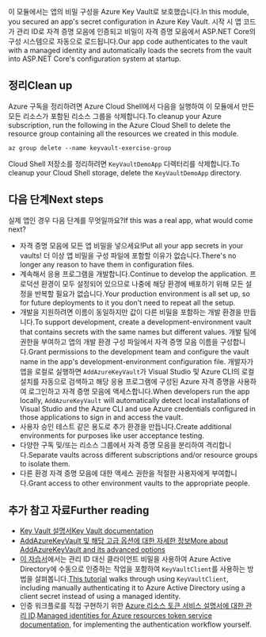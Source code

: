 <span data-ttu-id="b0a29-101">이 모듈에서는 앱의 비밀 구성을 Azure Key Vault로 보호했습니다.</span><span class="sxs-lookup"><span data-stu-id="b0a29-101">In this module, you secured an app's secret configuration in Azure Key Vault.</span></span> <span data-ttu-id="b0a29-102">시작 시 앱 코드가 관리 ID로 자격 증명 모음에 인증되고 비밀이 자격 증명 모음에서 ASP.NET Core의 구성 시스템으로 자동으로 로드됩니다.</span><span class="sxs-lookup"><span data-stu-id="b0a29-102">Our app code authenticates to the vault with a managed identity and automatically loads the secrets from the vault into ASP.NET Core's configuration system at startup.</span></span>

## <a name="clean-up"></a><span data-ttu-id="b0a29-103">정리</span><span class="sxs-lookup"><span data-stu-id="b0a29-103">Clean up</span></span>
<!---TODO: Update for sandbox?--->

<span data-ttu-id="b0a29-104">Azure 구독을 정리하려면 Azure Cloud Shell에서 다음을 실행하여 이 모듈에서 만든 모든 리소스가 포함된 리소스 그룹을 삭제합니다.</span><span class="sxs-lookup"><span data-stu-id="b0a29-104">To cleanup your Azure subscription, run the following in the Azure Cloud Shell to delete the resource group containing all the resources we created in this module.</span></span>

```console
az group delete --name keyvault-exercise-group
```

<span data-ttu-id="b0a29-105">Cloud Shell 저장소를 정리하려면 `KeyVaultDemoApp` 디렉터리를 삭제합니다.</span><span class="sxs-lookup"><span data-stu-id="b0a29-105">To cleanup your Cloud Shell storage, delete the `KeyVaultDemoApp` directory.</span></span>

## <a name="next-steps"></a><span data-ttu-id="b0a29-106">다음 단계</span><span class="sxs-lookup"><span data-stu-id="b0a29-106">Next steps</span></span>

<span data-ttu-id="b0a29-107">실제 앱인 경우 다음 단계를 무엇일까요?</span><span class="sxs-lookup"><span data-stu-id="b0a29-107">If this was a real app, what would come next?</span></span>

- <span data-ttu-id="b0a29-108">자격 증명 모음에 모든 앱 비밀을 넣으세요!</span><span class="sxs-lookup"><span data-stu-id="b0a29-108">Put all your app secrets in your vaults!</span></span> <span data-ttu-id="b0a29-109">더 이상 앱 비밀을 구성 파일에 포함할 이유가 없습니다.</span><span class="sxs-lookup"><span data-stu-id="b0a29-109">There's no longer any reason to have them in configuration files.</span></span>
- <span data-ttu-id="b0a29-110">계속해서 응용 프로그램을 개발합니다.</span><span class="sxs-lookup"><span data-stu-id="b0a29-110">Continue to develop the application.</span></span> <span data-ttu-id="b0a29-111">프로덕션 환경이 모두 설정되어 있으므로 나중에 해당 환경에 배포하기 위해 모든 설정을 반복할 필요가 없습니다.</span><span class="sxs-lookup"><span data-stu-id="b0a29-111">Your production environment is all set up, so for future deployments to it you don't need to repeat all the setup.</span></span>
- <span data-ttu-id="b0a29-112">개발을 지원하려면 이름이 동일하지만 값이 다른 비밀을 포함하는 개발 환경을 만듭니다.</span><span class="sxs-lookup"><span data-stu-id="b0a29-112">To support development, create a development-environment vault that contains secrets with the same names but different values.</span></span> <span data-ttu-id="b0a29-113">개발 팀에 권한을 부여하고 앱의 개발 환경 구성 파일에서 자격 증명 모음 이름을 구성합니다.</span><span class="sxs-lookup"><span data-stu-id="b0a29-113">Grant permissions to the development team and configure the vault name in the app's development-environment configuration file.</span></span> <span data-ttu-id="b0a29-114">개발자가 앱을 로컬로 실행하면 `AddAzureKeyVault`가 Visual Studio 및 Azure CLI의 로컬 설치를 자동으로 검색하고 해당 응용 프로그램에 구성된 Azure 자격 증명을 사용하여 로그인하고 자격 증명 모음에 액세스합니다.</span><span class="sxs-lookup"><span data-stu-id="b0a29-114">When developers run the app locally, `AddAzureKeyVault` will automatically detect local installations of Visual Studio and the Azure CLI and use Azure credentials configured in those applications to sign in and access the vault.</span></span>
- <span data-ttu-id="b0a29-115">사용자 승인 테스트 같은 용도로 추가 환경을 만듭니다.</span><span class="sxs-lookup"><span data-stu-id="b0a29-115">Create additional environments for purposes like user acceptance testing.</span></span>
- <span data-ttu-id="b0a29-116">다양한 구독 및/또는 리소스 그룹에서 자격 증명 모음을 분리하여 격리합니다.</span><span class="sxs-lookup"><span data-stu-id="b0a29-116">Separate vaults across different subscriptions and/or resource groups to isolate them.</span></span>
- <span data-ttu-id="b0a29-117">다른 환경 자격 증명 모음에 대한 액세스 권한을 적절한 사용자에게 부여합니다.</span><span class="sxs-lookup"><span data-stu-id="b0a29-117">Grant access to other environment vaults to the appropriate people.</span></span>

## <a name="further-reading"></a><span data-ttu-id="b0a29-118">추가 참고 자료</span><span class="sxs-lookup"><span data-stu-id="b0a29-118">Further reading</span></span>

- [<span data-ttu-id="b0a29-119">Key Vault 설명서</span><span class="sxs-lookup"><span data-stu-id="b0a29-119">Key Vault documentation</span></span>](https://docs.microsoft.com/azure/key-vault/)
- [<span data-ttu-id="b0a29-120">AddAzureKeyVault 및 해당 고급 옵션에 대한 자세한 정보</span><span class="sxs-lookup"><span data-stu-id="b0a29-120">More about AddAzureKeyVault and its advanced options</span></span>](https://docs.microsoft.com/aspnet/core/security/key-vault-configuration?view=aspnetcore-2.1&tabs=aspnetcore2x)
- <span data-ttu-id="b0a29-121">[이 자습서](https://docs.microsoft.com/azure/key-vault/key-vault-use-from-web-application)에서는 관리 ID 대신 클라이언트 비밀을 사용하여 Azure Active Directory에 수동으로 인증하는 작업을 포함하여 `KeyVaultClient`를 사용하는 방법을 살펴봅니다.</span><span class="sxs-lookup"><span data-stu-id="b0a29-121">[This tutorial](https://docs.microsoft.com/azure/key-vault/key-vault-use-from-web-application) walks through using `KeyVaultClient`, including manually authenticating it to Azure Active Directory using a client secret instead of using a managed identity.</span></span>
- <span data-ttu-id="b0a29-122">인증 워크플로를 직접 구현하기 위한 [Azure 리소스 토큰 서비스 설명서에 대한 관리 ID](https://docs.microsoft.com/azure/app-service/app-service-managed-service-identity#using-the-rest-protocol).</span><span class="sxs-lookup"><span data-stu-id="b0a29-122">[Managed identities for Azure resources token service documentation](https://docs.microsoft.com/azure/app-service/app-service-managed-service-identity#using-the-rest-protocol), for implementing the authentication workflow yourself.</span></span>